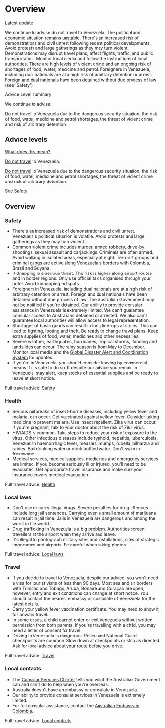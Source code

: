 # Overview

Latest update

We continue to advise do not travel to Venezuela. The political and economic situation remains unstable. There's an increased risk of demonstrations and civil unrest following recent political developments. Avoid protests and large gatherings as they may turn violent. Demonstrations may disrupt travel plans, affect flights, traffic, and public transportation. Monitor local media and follow the instructions of local authorities. There are high levels of violent crime and an ongoing risk of shortages of food, water, medicine and petrol. Foreigners in Venezuela, including dual nationals are at a high risk of arbitrary detention or arrest. Foreign and dual nationals have been detained without due process of law (see 'Safety').

Advice Level summary

We continue to advise:

Do not travel to Venezuela due to the dangerous security situation, the risk of food, water, medicine and petrol shortages, the threat of violent crime and risk of arbitrary detention.

## Advice levels

[What does this mean?](/before-you-go/travel-advice-explained/)

[Do not travel](https://www.smartraveller.gov.au/consular-services/travel-advice-explained#level4 ) to Venezuela.

[Do not travel](https://www.smartraveller.gov.au/consular-services/travel-advice-explained#level4 ) to Venezuela due to the dangerous security situation, the risk of food, water, medicine and petrol shortages, the threat of violent crime and risk of arbitrary detention.

See [Safety](#safety)

## Overview

### Safety

* There's an increased risk of demonstrations and civil unrest. Venezuela's political situation is volatile. Avoid protests and large gatherings as they may turn violent.
* Common violent crime includes murder, armed robbery, drive-by shootings, sexual assault and carjackings. Criminals are often armed. Avoid walking in isolated areas, especially at night. Terrorist groups and criminal gangs are active along Venezuela's borders with Colombia, Brazil and Guyana.
* Kidnapping is a serious threat. The risk is higher along airport routes and in border regions. Only use official taxis organised through your hotel. Avoid kidnapping hotspots.
* Foreigners in Venezuela, including dual nationals are at a high risk of arbitrary detention or arrest. Foreign and dual nationals have been detained without due process of law. The Australian Government may not be notified if you're detained. Our ability to provide consular assistance in Venezuela is extremely limited. We can't guarantee consular access to Australians detained or arrested. We also can't guarantee local authorities will allow access to legal representation.
* Shortages of basic goods can result in long line-ups at stores. This can lead to fighting, looting and theft. Be ready to change travel plans. Keep extra supplies of food, water, medicines and other necessities.
* Severe weather, earthquakes, hurricanes, tropical storms, flooding and landslides can occur. The rainy season is from May to December. Monitor local media and the [Global Disaster Alert and Coordination System](http://gdacs.org/) for updates.
* If you're in Venezuela, you should consider leaving by commercial means if it's safe to do so. If despite our advice you remain in Venezuela, stay alert, keep stocks of essential supplies and be ready to leave at short notice.

Full travel advice: [Safety](#safety)

### Health

* Serious outbreaks of insect-borne diseases, including yellow fever and malaria, can occur. Get vaccinated against yellow fever. Consider taking medicine to prevent malaria. Use insect repellent. Zika virus can occur. If you're pregnant, talk to your doctor about the risk of Zika virus.
* HIV/AIDS is common. Take steps to reduce your risk of exposure to the virus. Other infectious diseases include typhoid, hepatitis, tuberculosis, Venezuelan haemorrhagic fever, measles, mumps, rubella, bilharzia and rabies. Boil drinking water or drink bottled water. Don't swim in freshwater.
* Medical services, medical supplies, medicines and emergency services are limited. If you become seriously ill or injured, you'll need to be evacuated. Get appropriate travel insurance and make sure your insurance covers medical evacuation.

Full travel advice: [Health](#Health)

### Local laws

* Don't use or carry illegal drugs. Severe penalties for drug offences include long jail sentences. Carrying even a small amount of marijuana can result in jail time. Jails in Venezuela are dangerous and among the worst in the world.
* Drug trafficking in Venezuela is a big problem. Authorities screen travellers at the airport when they arrive and leave.
* It's illegal to photograph military sites and installations, sites of strategic importance and airports. Be careful when taking photos.

Full travel advice: [Local laws](#local-laws)

### Travel

* If you decide to travel to Venezuela, despite our advice, you won't need a visa for tourist visits of less than 90 days. Most sea and air borders with Trinidad and Tobago, Aruba, Bonaire and Curaçao are open, however, entry and exit conditions can change at short notice. You should contact the nearest embassy or consulate of Venezuela for the latest details.
* Carry your yellow fever vaccination certificate. You may need to show it for onward travel.
* In some cases, a child cannot enter or exit Venezuela without written permission from both parents. If you're travelling with a child, you may need a letter of consent for travel.
* Driving in Venezuela is dangerous. Police and National Guard checkpoints are common. Slow down at checkpoints or stop as directed. Ask for local advice about your route before you drive.

Full travel advice: [Travel](#travel)

### Local contacts

* The [Consular Services Charter](/consular-services/consular-services-charter "Consular Services Charter") tells you what the Australian Government can and can't do to help when you're overseas.
* Australia doesn't have an embassy or consulate in Venezuela.
* Our ability to provide consular services in Venezuela is extremely limited.
* For full consular assistance, contact the [Australian Embassy in Colombia](https://dfat.gov.au/about-us/our-locations/missions/Pages/australian-consulate-general-in-bogota-colombia.aspx).

Full travel advice: [Local contacts](#local-contacts)